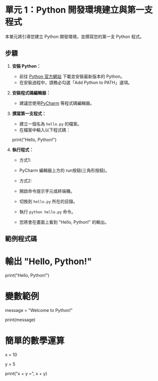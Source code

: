 # 單元 1：Python 開發環境建立與第一支程式

本單元將引導您建立 Python 開發環境，並撰寫您的第一支 Python 程式。

## 步驟

1.  **安裝 Python：**
    * 前往 [Python 官方網站](https://www.python.org/downloads/) 下載並安裝最新版本的 Python。
    * 在安裝過程中，請務必勾選「Add Python to PATH」選項。
2.  **安裝程式碼編輯器：**
    * 建議您使用[PyCharm](https://www.jetbrains.com/pycharm/) 等程式碼編輯器。
3.  **撰寫第一支程式：**
    * 建立一個名為 `hello.py` 的檔案。
    * 在檔案中輸入以下程式碼：

    print("Hello, Python!")

4.  **執行程式：**
    * 方式1:
    * PyCharm 編輯器上方的 run按鈕(三角形按鈕)。

    * 方式2:
    * 開啟命令提示字元或終端機。
    * 切換到 `hello.py` 所在的目錄。
    * 執行 `python hello.py` 命令。
    * 您將會在畫面上看到 "Hello, Python!" 的輸出。

## 範例程式碼

# 輸出 "Hello, Python!"
print("Hello, Python!")

# 變數範例
message = "Welcome to Python!"

print(message)

# 簡單的數學運算
x = 10

y = 5

print("x + y =", x + y)
